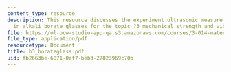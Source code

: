 ```yaml
---
content_type: resource
description: This resource discusses the experiment ultrasonic measurement of modulus
  in alkali borate glasses for the topic ?3 mechanical strength and vibration.
file: https://ol-ocw-studio-app-qa.s3.amazonaws.com/courses/3-014-materials-laboratory-fall-2006/fb2663be68710ef7beb327823969c70b_b3_borateglass.pdf
file_type: application/pdf
resourcetype: Document
title: b3_borateglass.pdf
uid: fb2663be-6871-0ef7-beb3-27823969c70b
---
```

